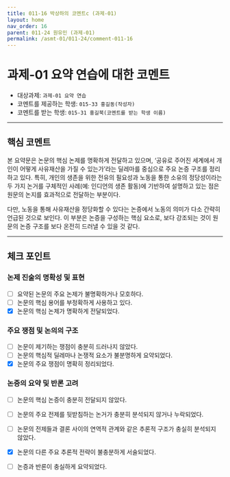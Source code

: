 ```yaml
---
title: 011-16 박상하의 코멘트c (과제-01) 
layout: home
nav_order: 16
parent: 011-24 원유민 (과제-01)
permalink: /asmt-01/011-24/comment-011-16
---
```


# 과제-01 요약 연습에 대한 코멘트

- 대상과제: `과제-01 요약 연습`
- 코멘트를 제공하는 학생: `015-33 홍길동(작성자)` 
- 코멘트를 받는 학생: `015-31 홍길북(코멘트를 받는 학생 이름)` 

---

## 핵심 코멘트

본 요약문은 논문의 핵심 논제를 명확하게 전달하고 있으며, ‘공유로 주어진 세계에서 개인이 어떻게 사유재산을 가질 수 있는가’라는 딜레마를 중심으로 주요 논증 구조를 정리하고 있다. 특히, 개인의 생존을 위한 전유의 필요성과 노동을 통한 소유의 정당성이라는 두 가지 논거를 구체적인 사례(예: 인디언의 생존 활동)에 기반하여 설명하고 있는 점은 원문의 논지를 효과적으로 전달하는 부분이다.

다만, 노동을 통해 사유재산을 정당화할 수 있다는 논증에서 노동의 의미가 다소 간략히 언급된 것으로 보인다. 이 부분은 논증을 구성하는 핵심 요소로, 보다 강조되는 것이 원문의 논증 구조를 보다 온전히 드러낼 수 있을 것 같다. 

---

## 체크 포인트

### 논제 진술의 명확성 및 표현  
- [ ] 요약된 논문의 주요 논제가 불명확하거나 모호하다.  
- [ ] 논문의 핵심 용어를 부정확하게 사용하고 있다.  
- [X] 논문의 핵심 논제가 명확하게 전달되었다.  

### 주요 쟁점 및 논의의 구조  
- [ ] 논문이 제기하는 쟁점이 충분히 드러나지 않았다.  
- [ ] 논문의 핵심적 딜레마나 논쟁적 요소가 불분명하게 요약되었다.  
- [X] 논문의 주요 쟁점이 명확히 정리되었다.  

### 논증의 요약 및 반론 고려  
- [ ] 논문의 핵심 논증이 충분히 전달되지 않았다.  
- [ ] 논문의 주요 전제를 뒷받침하는 논거가 충분히 분석되지 않거나 누락되었다.  
- [ ] 논문의 전제들과 결론 사이의 연역적 관계와 같은 추론적 구조가 충실히 분석되지 않았다.  
- [X] 논문의 다른 주요 추론적 전략이 불충분하게 서술되었다.
- [ ] 논증과 반론이 충실하게 요약되었다. 

